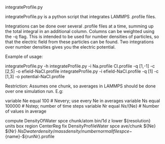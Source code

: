integrateProfile.py

integrateProfile.py is a python script that integrates LAMMPS .profile files.

Integrations can be done over several .profile files at a time, summing up the total integral in an additional column.
Columns can be weighted using the -q flag. This is intended to be used for number densities of particles, so that the electric field from these particles can be found.
Two integrations over number densities gives you the electric potential.

Example of usage:

integrateProfile.py -h
integrateProfile.py -i Na.profile Cl.profile -q [1,-1] -c [2,5] -o efield-NaCl.profile
integrateProfile.py -i efield-NaCl.profile -q [1] -c [1,3] -o potential-NaCl.profile

Restriction: Assumes one chunk, so averages in LAMMPS should be done over one simulation run. E.g:

variable Ne equal 100                     # Nevery; use every Ne in averages
variable Ns equal 100000                  # Nstep; number of time steps
variable Nr equal ${Ns}/${Ne}             # Number of values in average

compute DensityOfWater spce chunk/atom bin/1d z lower ${resolution} units box region CenterReg
fix DensityProfileWater spce ave/chunk ${Ne} ${Nr} ${Ns} Dwater density/mass density/number norm all file spce-${name}-${runNr}.profile


